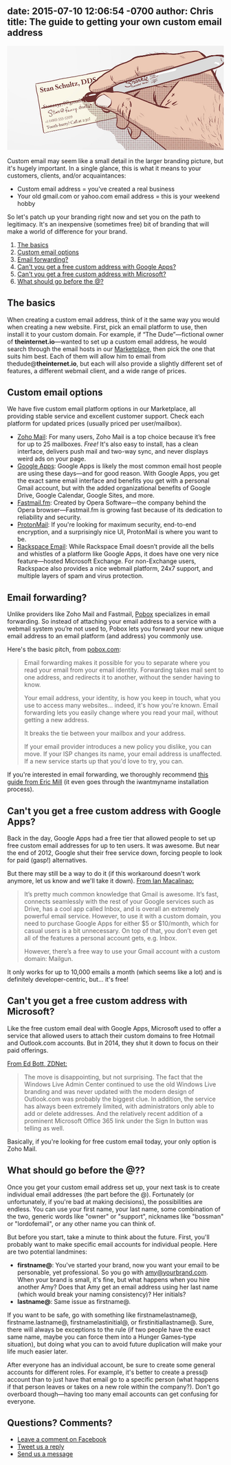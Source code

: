 date: 2015-07-10 12:06:54 -0700
author: Chris
title: The guide to getting your own custom email address
----

<!-- excerpt -->

![Custom Email](/media/2015-07-10-custom-email.jpg)

Custom email may seem like a small detail in the larger branding picture, but it's hugely important. In a single glance, this is what it means to your customers, clients, and/or acquaintances:

+ Custom email address = you've created a real business
+ Your old gmail.com or yahoo.com email address = this is your weekend hobby

So let's patch up your branding right now and set you on the path to legitimacy. It's an inexpensive (sometimes free) bit of branding that will make a world of difference for your brand.

<!-- /excerpt -->

1. [The basics](#section-1)
2. [Custom email options](#section-2)
3. [Email forwarding?](#section-3)
4. [Can't you get a free custom address with Google Apps?](#section-4)
5. [Can't you get a free custom address with Microsoft?](#section-5)
6. [What should go before the @?](#section-6)

<h2 id="section-1">The basics</h2>

When creating a custom email address, think of it the same way you would when creating a new website. First, pick an email platform to use, then install it to your custom domain. For example, if “The Dude”—fictional owner of **theinternet.io**—wanted to set up a custom email address, he would search through the email hosts in our [Marketplace](https://iwantmyname.com/services/email-hosting/), then pick the one that suits him best. Each of them will allow him to email from thedude@**theinternet.io**, but each will also provide a slightly different set of features, a different webmail client, and a wide range of prices.

<h2 id="section-2">Custom email options</h2>

We have five custom email platform options in our Marketplace, all providing stable service and excellent customer support. Check each platform for updated prices (usually priced per user/mailbox).

+ [Zoho Mail](https://iwantmyname.com/features/applications/custom-domain-apps/zoho/email-hosting-and-online-office-suite): For many users, Zoho Mail is a top choice because it’s free for up to 25 mailboxes. *Free!* It's also easy to install, has a clean interface, delivers push mail and two-way sync, and never displays weird ads on your page. 
+ [Google Apps](https://iwantmyname.com/features/applications/google-apps-for-your-domain): Google Apps is likely the most common email host people are using these days—and for good reason. With Google Apps, you get the exact same email interface and benefits you get with a personal Gmail account, but with the added organizational benefits of Google Drive, Google Calendar, Google Sites, and more.
+ [Fastmail.fm](https://iwantmyname.com/services/hosted-email/fastmail-mail-hosting-own-domain): Created by Opera Software—the company behind the Opera browser—Fastmail.fm is growing fast because of its dedication to reliability and security. 
+ [ProtonMail](https://iwantmyname.com/services/email-hosting/protonmail-custom-domain): If you're looking for maximum security, end-to-end encryption, and a surprisingly nice UI, ProtonMail is where you want to be. 
+ [Rackspace Email](https://iwantmyname.com/services/email-hosting/rackspace-apps): While Rackspace Email doesn’t provide all the bells and whistles of a platform like Google Apps, it does have one very nice feature—hosted Microsoft Exchange. For non-Exchange users, Rackspace also provides a nice webmail platform, 24x7 support, and multiple layers of spam and virus protection.

<h2 id="section-3">Email forwarding?</h2>

Unlike providers like Zoho Mail and Fastmail, [Pobox](https://iwantmyname.com/services/email-hosting/pobox-mail-forwarding) specializes in email forwarding. So instead of attaching your email address to a service with a webmail system you’re not used to, Pobox lets you forward your new unique email address to an email platform (and address) you commonly use.

Here's the basic pitch, from [pobox.com](http://www.pobox.com/faq/):

> Email forwarding makes it possible for you to separate where you read your email from your email identity. Forwarding takes mail sent to one address, and redirects it to another, without the sender having to know.
>
> Your email address, your identity, is how you keep in touch, what you use to access many websites... indeed, it's how you're known. Email forwarding lets you easily change where you read your mail, without getting a new address.
>
> It breaks the tie between your mailbox and your address.
>
> If your email provider introduces a new policy you dislike, you can move. If your ISP changes its name, your email address is unaffected. If a new service starts up that you'd love to try, you can.

If you're interested in email forwarding, we thoroughly recommend [this guide from Eric Mill](https://konklone.com/post/take-control-of-your-email-address) (it even goes through the iwantmyname installation process).

<h2 id="section-4">Can't you get a free custom address with Google Apps?</h2>

Back in the day, Google Apps had a free tier that allowed people to set up free custom email addresses for up to ten users. It was awesome. But near the end of 2012, Google shut their free service down, forcing people to look for paid (gasp!) alternatives. 

But there may still be a way to do it (if this workaround doesn't work anymore, let us know and we'll take it down). [From Ian Macalinao:](http://simplyian.com/2015/01/07/Hacking-GMail-to-use-custom-domains-for-free/)

> It’s pretty much common knowledge that Gmail is awesome. It’s fast, connects seamlessly with the rest of your Google services such as Drive, has a cool app called Inbox, and is overall an extremely powerful email service. However, to use it with a custom domain, you need to purchase Google Apps for either $5 or $10/month, which for casual users is a bit unnecessary. On top of that, you don’t even get all of the features a personal account gets, e.g. Inbox.
> 
> However, there’s a free way to use your Gmail account with a custom domain: Mailgun.

It only works for up to 10,000 emails a month (which seems like a lot) and is definitely developer-centric, but... it's free!

<h2 id="section-5">Can't you get a free custom address with Microsoft?</h2>

Like the free custom email deal with Google Apps, Microsoft used to offer a service that allowed users to attach their custom domains to free Hotmail and Outlook.com accounts. But in 2014, they shut it down to focus on their paid offerings. 

[From Ed Bott, ZDNet:](http://www.zdnet.com/article/microsoft-ends-support-for-custom-domains-in-free-email-service/)

> The move is disappointing, but not surprising. The fact that the Windows Live Admin Center continued to use the old Windows Live branding and was never updated with the modern design of Outlook.com was probably the biggest clue. In addition, the service has always been extremely limited, with administrators only able to add or delete addresses. And the relatively recent addition of a prominent Microsoft Office 365 link under the Sign In button was telling as well.

Basically, if you're looking for free custom email today, your only option is Zoho Mail. 

<h2 id="section-6">What should go before the @??</h2>

Once you get your custom email address set up, your next task is to create individual email addresses (the part before the @). Fortunately (or unfortunately, if you're bad at making decisions), the possibilities are endless. You can use your first name, your last name, some combination of the two, generic words like "owner" or "support", nicknames like "bossman" or "lordofemail", or any other name you can think of. 

But before you start, take a minute to think about the future. First, you'll probably want to make specific email accounts for individual people. Here are two potential landmines:

+ **firstname@**: You've started your brand, now you want your email to be personable, yet professional. So you go with amy@yourbrand.com. When your brand is small, it's fine, but what happens when you hire another Amy? Does that Amy get an email address using her last name (which would break your naming consistency)? Her initials?
+ **lastname@**: Same issue as firstname@.

If you want to be safe, go with something like firstnamelastname@, firstname.lastname@, firstnamelastinitial@, or firstinitiallastname@. Sure, there will always be exceptions to the rule (if two people have the exact same name, maybe you can force them into a Hunger Games-type situation), but doing what you can to avoid future duplication will make your life much easier later.

After everyone has an individual account, be sure to create some general accounts for different roles. For example, it's better to create a press@ account than to just have that email go to a specific person (what happens if that person leaves or takes on a new role within the company?). Don't go overboard though—having too many email accounts can get confusing for everyone.

## Questions? Comments?

+ [Leave a comment on Facebook](https://www.facebook.com/iwantmyname/photos/a.10150386689630471.607275.97823890470/10155762229425471/?type=1)
+ [Tweet us a reply](https://twitter.com/iwantmyname/status/619647239301001217)
+ [Send us a message](https://iwantmyname.com/support)
